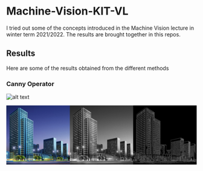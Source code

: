 # Machine-Vision-KIT-VL

I tried out some of the concepts introduced in the Machine Vision lecture in winter term 2021/2022. The results are brought together in this repos.

## Results

Here are some of the results obtained from the different methods

### Canny Operator

![alt text](https://github.com/JanIsHacking/Machine-Vision-KIT-VL/blob/master/results/comparison_scrambled_2.png?raw=true)

![alt text](https://github.com/JanIsHacking/Machine-Vision-KIT-VL/blob/master/results/comparison_smart_building.jpg?raw=true)
